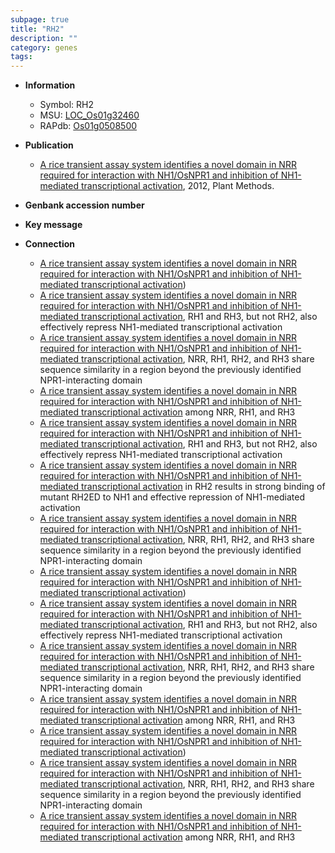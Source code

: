 ```yaml
---
subpage: true
title: "RH2"
description: ""
category: genes
tags: 
---
```


* **Information**  
    + Symbol: RH2  
    + MSU: [LOC_Os01g32460](http://rice.plantbiology.msu.edu/cgi-bin/ORF_infopage.cgi?orf=LOC_Os01g32460)  
    + RAPdb: [Os01g0508500](http://rapdb.dna.affrc.go.jp/viewer/gbrowse_details/irgsp1?name=Os01g0508500)  

* **Publication**  
    + [A rice transient assay system identifies a novel domain in NRR required for interaction with NH1/OsNPR1 and inhibition of NH1-mediated transcriptional activation](http://www.ncbi.nlm.nih.gov/pubmed?term=A+rice+transient+assay+system+identifies+a+novel+domain+in+NRR+required+for+interaction+with+NH1/OsNPR1+and+inhibition+of+NH1-mediated+transcriptional+activation%5BTitle%5D), 2012, Plant Methods.

* **Genbank accession number**  

* **Key message**  

* **Connection**  
    + [A rice transient assay system identifies a novel domain in NRR required for interaction with NH1/OsNPR1 and inhibition of NH1-mediated transcriptional activation](RH1,+RH2,+and+RH3))
    + [A rice transient assay system identifies a novel domain in NRR required for interaction with NH1/OsNPR1 and inhibition of NH1-mediated transcriptional activation](http://www.ncbi.nlm.nih.gov/pubmed?term=A+rice+transient+assay+system+identifies+a+novel+domain+in+NRR+required+for+interaction+with+NH1/OsNPR1+and+inhibition+of+NH1-mediated+transcriptional+activation%5BTitle%5D), RH1 and RH3, but not RH2, also effectively repress NH1-mediated transcriptional activation
    + [A rice transient assay system identifies a novel domain in NRR required for interaction with NH1/OsNPR1 and inhibition of NH1-mediated transcriptional activation](http://www.ncbi.nlm.nih.gov/pubmed?term=A+rice+transient+assay+system+identifies+a+novel+domain+in+NRR+required+for+interaction+with+NH1/OsNPR1+and+inhibition+of+NH1-mediated+transcriptional+activation%5BTitle%5D), NRR, RH1, RH2, and RH3 share sequence similarity in a region beyond the previously identified NPR1-interacting domain
    + [A rice transient assay system identifies a novel domain in NRR required for interaction with NH1/OsNPR1 and inhibition of NH1-mediated transcriptional activation](amino+acids+ED) among NRR, RH1, and RH3
    + [A rice transient assay system identifies a novel domain in NRR required for interaction with NH1/OsNPR1 and inhibition of NH1-mediated transcriptional activation](http://www.ncbi.nlm.nih.gov/pubmed?term=A+rice+transient+assay+system+identifies+a+novel+domain+in+NRR+required+for+interaction+with+NH1/OsNPR1+and+inhibition+of+NH1-mediated+transcriptional+activation%5BTitle%5D), RH1 and RH3, but not RH2, also effectively repress NH1-mediated transcriptional activation
    + [A rice transient assay system identifies a novel domain in NRR required for interaction with NH1/OsNPR1 and inhibition of NH1-mediated transcriptional activation](AV+to+ED) in RH2 results in strong binding of mutant RH2ED to NH1 and effective repression of NH1-mediated activation
    + [A rice transient assay system identifies a novel domain in NRR required for interaction with NH1/OsNPR1 and inhibition of NH1-mediated transcriptional activation](http://www.ncbi.nlm.nih.gov/pubmed?term=A+rice+transient+assay+system+identifies+a+novel+domain+in+NRR+required+for+interaction+with+NH1/OsNPR1+and+inhibition+of+NH1-mediated+transcriptional+activation%5BTitle%5D), NRR, RH1, RH2, and RH3 share sequence similarity in a region beyond the previously identified NPR1-interacting domain
    + [A rice transient assay system identifies a novel domain in NRR required for interaction with NH1/OsNPR1 and inhibition of NH1-mediated transcriptional activation](RH1,+RH2,+and+RH3))
    + [A rice transient assay system identifies a novel domain in NRR required for interaction with NH1/OsNPR1 and inhibition of NH1-mediated transcriptional activation](http://www.ncbi.nlm.nih.gov/pubmed?term=A+rice+transient+assay+system+identifies+a+novel+domain+in+NRR+required+for+interaction+with+NH1/OsNPR1+and+inhibition+of+NH1-mediated+transcriptional+activation%5BTitle%5D), RH1 and RH3, but not RH2, also effectively repress NH1-mediated transcriptional activation
    + [A rice transient assay system identifies a novel domain in NRR required for interaction with NH1/OsNPR1 and inhibition of NH1-mediated transcriptional activation](http://www.ncbi.nlm.nih.gov/pubmed?term=A+rice+transient+assay+system+identifies+a+novel+domain+in+NRR+required+for+interaction+with+NH1/OsNPR1+and+inhibition+of+NH1-mediated+transcriptional+activation%5BTitle%5D), NRR, RH1, RH2, and RH3 share sequence similarity in a region beyond the previously identified NPR1-interacting domain
    + [A rice transient assay system identifies a novel domain in NRR required for interaction with NH1/OsNPR1 and inhibition of NH1-mediated transcriptional activation](amino+acids+ED) among NRR, RH1, and RH3
    + [A rice transient assay system identifies a novel domain in NRR required for interaction with NH1/OsNPR1 and inhibition of NH1-mediated transcriptional activation](RH1,+RH2,+and+RH3))
    + [A rice transient assay system identifies a novel domain in NRR required for interaction with NH1/OsNPR1 and inhibition of NH1-mediated transcriptional activation](http://www.ncbi.nlm.nih.gov/pubmed?term=A+rice+transient+assay+system+identifies+a+novel+domain+in+NRR+required+for+interaction+with+NH1/OsNPR1+and+inhibition+of+NH1-mediated+transcriptional+activation%5BTitle%5D), NRR, RH1, RH2, and RH3 share sequence similarity in a region beyond the previously identified NPR1-interacting domain
    + [A rice transient assay system identifies a novel domain in NRR required for interaction with NH1/OsNPR1 and inhibition of NH1-mediated transcriptional activation](amino+acids+ED) among NRR, RH1, and RH3



